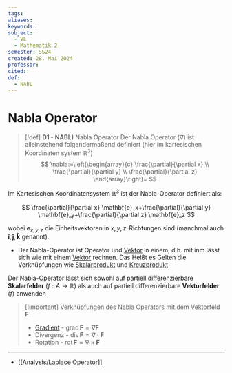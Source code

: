 ```yaml
---
tags: 
aliases: 
keywords: 
subject:
  - VL
  - Mathematik 2
semester: SS24
created: 28. Mai 2024
professor: 
cited: 
def:
  - NABL
---
```

 

# Nabla Operator

> [!def] **D1 - NABL)** Nabla Operator
> Der Nabla Operator ($\nabla$) ist alleinstehend folgendermaßend definiert (hier im kartesischen Koordinaten system $\mathbb{R}^{3}$)
> $$
> \nabla:=\left(\begin{array}{c}
> \frac{\partial}{\partial x} \\
> \frac{\partial}{\partial y} \\
> \frac{\partial}{\partial z}
> \end{array}\right)=
> $$
> 

Im Kartesischen Koordinatensystem $\mathbb{R}^{3}$ ist der Nabla-Operator definiert als:

$$
\frac{\partial}{\partial x} \mathbf{e}_x+\frac{\partial}{\partial y} \mathbf{e}_y+\frac{\partial}{\partial z} \mathbf{e}_z
$$

wobei $\mathbf{e}_{x, y, z}$ die Einheitsvektoren in $x, y, z$-Richtungen sind (manchmal auch $\mathbf{\hat{i}}, \mathbf{\hat{j}}, \mathbf{\hat{k}}$ genannt).

- Der Nabla-Operator ist Operator und [Vektor](Analysis/Vektor.md) in einem, d.h. mit inm lässt sich wie mit einem [Vektor](Analysis/Vektor.md) rechnen. 
   Das Heißt es Gelten die Verknüpfungen wie [Skalarprodukt](../Algebra/Skalarprodukt.md) und [Kreuzprodukt](../Algebra/Kreuzprodukt.md)
   
Der Nabla-Operator lässt sich sowohl auf partiell differenzierbare
**Skalarfelder** ($f:A\to \mathbb{R}$)
als auch auf partiell differenzierbare
**Vektorfelder** ($f_{}$) anwenden

> [!important] Verknüpfungen des Nabla Operators mit dem Vektorfeld $\mathbf{F}$
> - [Gradient](Analysis/Gradient.md) - $\mathrm{grad} \,\mathbf{F} = \nabla \mathbf{F}$
> - Divergenz - $\mathrm{div}\, \mathbf{F} = \nabla \cdot\mathbf{F}$
> - Rotation - $\mathrm{rot}\, \mathbf{F} = \nabla \times \mathbf{F}$

---

- [[Analysis/Laplace Operator]]